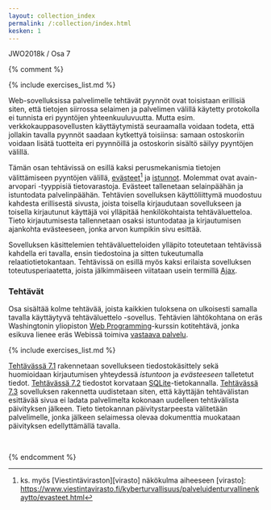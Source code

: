 ```yaml
---
layout: collection_index
permalink: /:collection/index.html
kesken: 1
---
```


JWO2018k / Osa 7



{% comment %}

{% include exercises_list.md %}


Web-sovelluksissa palvelimelle tehtävät pyynnöt ovat toisistaan erillisiä siten, että tietojen siirrossa selaimen ja palvelimen välillä käytetty protokolla ei tunnista eri pyyntöjen yhteenkuuluvuutta. Mutta esim. verkkokauppasovellusten käyttäytymistä seuraamalla voidaan todeta, että jollakin tavalla pyynnöt saadaan kytkettyä toisiinsa: samaan ostoskoriin voidaan lisätä tuotteita eri pyynnöillä ja ostoskorin sisältö säilyy pyyntöjen välillä.

Tämän osan tehtävissä on esillä kaksi perusmekanismia tietojen välittämiseen pyyntöjen välillä, [evästeet][cookies][^1] ja [istunnot][sessions]. Molemmat ovat avain-arvopari -tyyppisiä tietovarastoja. Evästeet tallenetaan selainpäähän ja istuntodata palvelinpäähän. Tehtävien sovelluksen käyttöliittymä muodostuu kahdesta erillisestä sivusta, joista toisella kirjaudutaan sovellukseen ja toisella kirjautunut käyttäjä voi ylläpitää henkilökohtaista tehtäväluetteloa. Tieto kirjautumisesta tallennetaan osaksi istuntodataa ja kirjautumisen ajankohta evästeeseen, jonka arvon kumpikin sivu esittää.

[cookies]: https://www.w3schools.com/php/php_cookies.asp
[sessions]: https://www.w3schools.com/php/php_sessions.asp

[^1]: ks. myös [Viestintäviraston][virasto] näkökulma aiheeseen
[virasto]: https://www.viestintavirasto.fi/kyberturvallisuus/palveluidenturvallinenkaytto/evasteet.html

Sovelluksen käsittelemien tehtäväluetteloiden ylläpito toteutetaan tehtävissä kahdella eri tavalla, ensin tiedostoina ja sitten tukeutumalla relaatiotietokantaan. Tehtävissä on esillä myös kaksi erilaista sovelluksen toteutusperiaatetta, joista jälkimmäiseen viitataan usein termillä [Ajax][ajax].

[ajax]: https://fi.wikipedia.org/wiki/Ajax_(ohjelmointi)

### Tehtävät

Osa sisältää kolme tehtävää, joista kaikkien tuloksena on ulkoisesti samalla tavalla käyttäytyvä tehtäväluettelo -sovellus. Tehtävien lähtökohtana on eräs Washingtonin yliopiston [Web Programming][cse154]-kurssin kotitehtävä, jonka esikuva lienee eräs Webissä toimiva [vastaava palvelu](https://www.rememberthemilk.com).

[cse154]:https://courses.cs.washington.edu/courses/cse154/

{% include exercises_list.md %}

[Tehtävässä 7.1](tehtava71) rakennetaan sovellukseen tiedostokäsittely sekä huomioidaan kirjautumisen yhteydessä *istuntoon* ja *evästeeseen* talletetut tiedot. [Tehtävässä 7.2](tehtava72) tiedostot korvataan [SQLite](https://www.sqlite.org)-tietokannalla. [Tehtävässä 7.3](tehtava73) sovelluksen rakennetta uudistetaan siten, että käyttäjän tehtävälistan esittävää sivua ei ladata  palvelimelta kokonaan uudelleen tehtävälista päivityksen jälkeen. Tieto tietokannan päivitystarpeesta välitetään palvelimelle, jonka jälkeen selaimessa olevaa dokumenttia muokataan päivityksen edellyttämällä tavalla.

 <br/>

 {% endcomment %}
